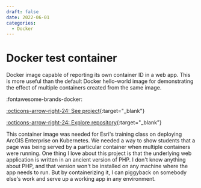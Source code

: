 ```yaml
---
draft: false 
date: 2022-06-01
categories:
  - Docker
---
```


# Docker test container

Docker image capable of reporting its own container ID in a web app. This is more useful than the default Docker hello-world image for demonstrating the effect of multiple containers created from the same image.

:fontawesome-brands-docker:

[:octicons-arrow-right-24: See project](https://hub.docker.com/r/esritraining1/hello-world){:target="_blank"}

[:octicons-arrow-right-24: Explore repository](https://github.com/travisormsby/hello-world-container){:target="_blank"}

<!-- more -->

This container image was needed for Esri's training class on deploying ArcGIS Enterprise on Kubernetes. We needed a way to show students that a page was being served by a particular container when multiple containers were running. One thing I love about this project is that the underlying web application is written in an ancient version of PHP. I don't know anything about PHP, and that version won't be installed on any machine where the app needs to run. But by containerizing it, I can piggyback on somebody else's work and serve up a working app in any environment. 